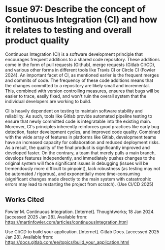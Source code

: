 # Issue 97: Describe the concept of Continuous Integration (CI) and how it relates to testing and overall product quality

Continuous Integration (CI) is a software development principle that encourages frequent additions to a shared code repository. These additions come in the form of pull requests (Github), merge requests (Gitlab CI/CD), and various other forms in different tools like Travis CI or Circle CI (Fowler 2024). An important facet of CI, as mentioned earler is the frequent merges and commits of code. The frequency of these code additions means that the changes committed to a repository are likely small and incremental. This, combined with version controlling measures, ensures that bugs will be easier to trace, easily fixed, and won't ruin the overall system that the individual developers are working to build. 

CI is heavily dependent on testing to maintain software stability and reliability. As such, tools like Gitlab provide automated pipeline testing to ensure that newly committed code is integratable into the existing main. Moreover, CI's principles inherently reinforces good practices like early bug detection, faster development cycles, and improved code quality. Combined with the wide array of features in platforms like Gitlab, development teams have an increased capacity for collaboration and reduced deployment risks. As a result, the quality of the final product is significantly improved and developed faster. On the contrary, a team that merely pulls a main branch, develops features independently, and immediately pushes changes to the original system will face significant issues in debugging (issues will be tremendously more difficult to pinpoint), lack robustness (as testing may not be automated / rigorous), and exponentially more time-consuming (significant changes made directly to the main system with catastrophic errors may lead to restarting the project from scratch). 
(Use CI/CD 2025)   

## Works Cited
Fowler M. Continuous Integration. [Internet]. Thoughtworks; 18 Jan 2024. [accessed 2025 Jan 28]. Available from: https://martinfowler.com/articles/continuousIntegration.html

Use CI/CD to build your application. [Internet]. Gitlab Docs. [accessed 2025 Jan 28]. Available from: https://docs.gitlab.com/ee/topics/build_your_application.html